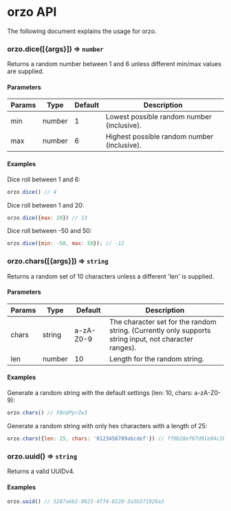 # orzo API
The following document explains the usage for orzo.

### orzo.dice([{args}]) ⇒ `number`
Returns a random number between 1 and 6 unless different min/max values are supplied.

#### Parameters
| Params | Type | Default | Description |
| ------ | ---- | ------- | ----------- |
| min | number | 1 | Lowest possible random number (inclusive). |
| max | number | 6 | Highest possible random number (inclusive). |


#### Examples
Dice roll between 1 and 6:
```js
orzo.dice() // 4
```

Dice roll between 1 and 20:
```js
orzo.dice({max: 20}) // 13
```

Dice roll between -50 and 50:
```js
orzo.dice({min: -50, max: 50}); // -12
```

### orzo.chars([{args}]) ⇒ `string`
Returns a random set of 10 characters unless a different 'len' is supplied.

#### Parameters
| Params | Type | Default | Description |
| ------ | ---- | ------- | ----------- |
| chars | string | a-zA-Z0-9 | The character set for the random string. (Currently only supports string input, not character ranges). |
| len | number | 10 | Length for the random string. |

#### Examples
Generate a random string with the default settings (len: 10, chars: a-zA-Z0-9):
```js
orzo.chars() // FBnQPprZw3
```

Generate a random string with only hex characters with a length of 25:
```js
orzo.chars({len: 25, chars: '0123456789abcdef'}) // ff0b28ef67d91e04c1b707169
```

### orzo.uuid() ⇒ `string`
Returns a valid UUIDv4.

#### Examples
```js
orzo.uuid() // 5287a662-0623-4ff4-8228-3a3b371926a3
```
